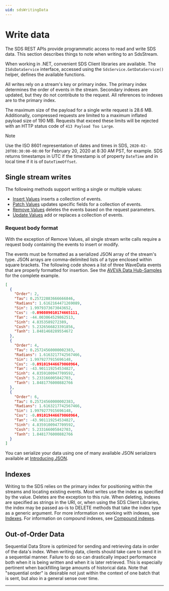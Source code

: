 ```yaml
---
uid: sdsWritingData
---
```


# Write data

The SDS REST APIs provide programmatic access to read and write SDS data. This section describes things to note when writing to an SdsStream.

When working in .NET, convenient SDS Client libraries are available. The `ISdsDataService` interface, accessed using the `SdsService.GetDataService()` helper, defines the available functions.

All writes rely on a stream's key or primary index. The primary index determines the order of events in the stream. Secondary indexes are updated, but they do not contribute to the request. All references to indexes are to the primary index.

The maximum size of the payload for a single write request is 28.6 MB. Additionally, compressed requests are limited to a maximum inflated payload size of 190 MB. Requests that exceed these limits will be rejected with an HTTP status code of `413 Payload Too Large`.

> [!NOTE]
> Use the ISO 8601 representation of dates and times in SDS, `2020-02-20T08:30:00-08:00` for February 20, 2020 at 8:30 AM PST, for example. SDS returns timestamps in UTC if the timestamp is of property `DateTime` and in local time if it is of `DateTimeOffset`.

## Single stream writes

The following methods support writing a single or multiple values:

- [Insert Values](xref:sds-stream-data#insert-values) inserts a collection of events.
- [Patch Values](xref:sds-stream-data#patch-values) updates specific fields for a collection of events.
- [Remove Values](xref:sds-stream-data#remove-values) deletes the events based on the request parameters.
- [Update Values](xref:sds-stream-data#update-values) add or replaces a collection of events.

### Request body format

With the exception of Remove Values, all single stream write calls require a request body containing the events to insert or modify.

The events must be formatted as a serialized JSON array of the stream's type. JSON arrays are comma-delimited lists of a type enclosed within square brackets. The following code shows a list of three WaveData events that are properly formatted for insertion. See the [AVEVA Data Hub-Samples](https://github.com/osisoft/OSI-Samples-ADH) for the complete example.

```json
[
  {
    "Order": 2,
    "Tau": 0.25722883666666846,
    "Radians": 1.6162164471269089,
    "Sin": 1.9979373673043652,
    "Cos": -0.090809010174665111,
    "Tan": -44.003064529862513,
    "Sinh": 4.8353589272389,
    "Cosh": 5.2326566823391856,
    "Tanh": 1.8481468289554672
  },
  {
    "Order": 4,
    "Tau": 0.25724560000002383,
    "Radians": 1.6163217742567466,
    "Sin": 1.9979277915696148,
    "Cos": -0.091019446679060964,
    "Tan": -43.901119254534827,
    "Sinh": 4.8359100947709592,
    "Cosh": 5.233166005842703,
    "Tanh": 1.8481776000882766
  },
  {
    "Order": 6,
    "Tau": 0.25724560000002383,
    "Radians": 1.6163217742567466,
    "Sin": 1.9979277915696148,
    "Cos": -0.091019446679060964,
    "Tan": -43.901119254534827,
    "Sinh": 4.8359100947709592,
    "Cosh": 5.233166005842703,
    "Tanh": 1.8481776000882766
  }
]
```

You can serialize your data using one of many available JSON serializers available at [Introducing JSON](http://json.org/index.html).

## Indexes

Writing to the SDS relies on the primary index for positioning within the streams and locating existing events. Most writes use the index as specified by the value. Deletes are the exception to this rule. When deleting, indexes are specified as strings in the URI, or, when using the SDS Client Libraries, the index may be passed as-is to DELETE methods that take the index type as a generic argument. For more information on working with indexes, see [Indexes](xref:sdsIndexes). For information on compound indexes, see [Compound indexes](xref:sdsIndexes#compound-indexes).

## Out-of-Order Data

Sequential Data Store is optimized for sending and retrieving data in order of the data's index. When writing data, clients should take care to send it in a sequential manner. Failure to do so can drastically impact performance both when it is being written and when it is later retrieved. This is especially pertinent when backfilling large amounts of historical data. Note that "sequential order" is desirable not just within the context of one batch that is sent, but also in a general sense over time.

---
